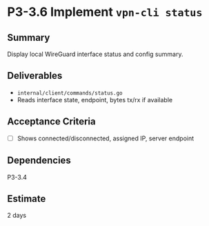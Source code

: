 # P3-3.6 Implement `vpn-cli status`

## Summary
Display local WireGuard interface status and config summary.

## Deliverables
- `internal/client/commands/status.go`
- Reads interface state, endpoint, bytes tx/rx if available

## Acceptance Criteria
- [ ] Shows connected/disconnected, assigned IP, server endpoint

## Dependencies
P3-3.4

## Estimate
2 days








